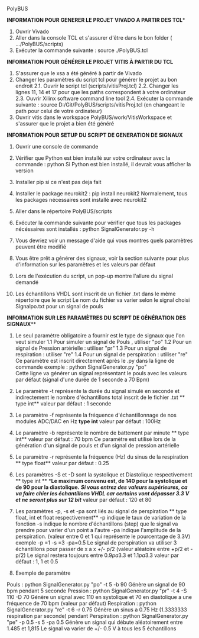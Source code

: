 PolyBUS



****INFORMATION POUR GENERER LE PROJET VIVADO A PARTIR DES TCL*****
1. Ouvrir Vivado
2. Aller dans la console TCL et s'assurer d'être dans le bon folder ( .../PolyBUS/scripts) 
3. Exécuter la commande suivante : source ./PolyBUS.tcl

**INFORMATION POUR GÉNÉRER LE PROJET VITIS À PARTIR DU TCL**
1. S'assurer que le xsa a été généré à partir de Vivado
2. Changer les paramètres du script tcl pour générer le projet au bon endroit
	2.1. Ouvrir le script tcl (scripts/vitisProj.tcl)
	2.2. Changer les lignes 11, 14 et 17 pour que les paths correspondent à votre ordinateur
	2.3. Ouvrir Xilinx software command line tool
	2.4. Exécuter la commande suivante :
		source D:/Git/PolyBUS/scripts/vitisProj.tcl (en changeant le path pour celui de votre ordinateur)
3. Ouvrir vitis dans le workspace PolyBUS/work/VitisWorkspace et s'assurer que le projet a bien été généré

**INFORMATION POUR SETUP DU SCRIPT DE GENERATION DE SIGNAUX**
1. Ouvrir une console de commande
2. Vérifier que Python est bien installé sur votre ordinateur avec la commande : python 
	Si Python est bien installé, il devrait vous afficher la version 
3. Installer pip si ce n'est pas deja fait
4. Installer le package neurokit2 : pip install neurokit2
	Normalement, tous les packages nécessaires sont installé avec neurokit2
5. Aller dans le répertoire PolyBUS/scripts
6. Exécuter la commande suivante pour vérifier que tous les packages nécéssaires sont installés :
	python SignalGenerator.py -h
7. Vous devriez voir un message d'aide qui vous montres quels paramètres peuvent être modifié

8. Vous être prêt a générer des signaux, voir la section suivante pour plus d'information sur les paramètres et les valeurs par défaut

9. Lors de l'exécution du script, un pop-up montre l'allure du signal demandé

10. Les échantillons VHDL sont inscrit de un fichier .txt dans le même répertoire que le script
Le nom du fichier va varier selon le signal choisi
Signalpo.txt pour un signal de pouls

**INFORMATION SUR LES PARAMÈTRES DU SCRIPT DE GÉNÉRATION DES SIGNAUX**** 
1. Le seul paramètre obligatoire a fournir est le type de signaux que l'on veut simuler
	1.1 Pour simuler un signal de Pouls , utiliser "po"
	1.2 Pour un signal de Pression artérielle : utiliser "pr"
	1.3 Pour un signal de respiration : utiliser "re"
	1.4 Pour un signal de perspiration : utiliser "re"
	Ce paramètre est inscrit directement après le .py dans la ligne de commande
	exemple : python SignalGenerator.py "po"  
	Cette ligne va générer un signal représentant le pouls avec les valeurs par défaut (signal d'une durée de 1 seconde a 70 Bpm)

2. Le paramètre -t représente la durée du signal simulé en seconde et indirectement le nombre d'échantillons total inscrit de le fichier .txt ** type int**
	valeur par défaut : 1 seconde
3. Le paramètre -f représente la fréquence d'échantillonnage de nos modules ADC/DAC en Hz **type int**
	valeur par défaut : 100Hz
4. Le paramètre -b représente le nombre de battement par minute ** type int**
	valeur par défaut : 70 bpm
	Ce paramètre est utilisé lors de la génération d'un signal de pouls et d'un signal de pression artérielle
5. Le paramètre -r représente la fréquence (Hz) du sinus de la respiration ** type float** 
	valeur par défaut : 0.25 
6. Les paramètres -S et -D sont la systolique et Diastolique respectivement **  type int **
	***Le maximum convenu est, de 140 pour la systolique  et de 90 pour la diastolique.**
	***Si vous entrez des valeurs supérieures, ca va faire chier les échantillons VHDL car certains vont dépasser 3.3 V et ne seront plus sur 12 bit***
	valeur par défaut : 120 et 80
7. Les paramètres -p, -s  et -pa sont liés au signal de perspiration ** type float, int et float respectivement**
	-p indique le taux de variation de la fonction 
	-s indique le nombre d'échantillons (step) que le signal va prendre pour varier d'un point a l'autre
	-pa indique l'amplitude de la perspiration. (valeur entre 0 et 1 qui représente le pourcentage de 3.3V)
	exemple -p =1  -s =3 -pa=0.5
	Le signal de perspiration va utiliser 3 échantillons pour passer de x a x +/- p/2 (valeur aléatoire entre +p/2 et -p/2) 
	Le signal restera toujours entre 0.9*pa*3.3 et 1.1*pa*3.3
	valeur par défaut : 1, 1 et 0.5 

8. Exemple de paramètre 

Pouls :  python SignalGenerator.py "po"  -t 5 -b 90 
	Génère un signal de  90 bpm pendant 5 seconde
Pression : python SignalGenerator.py "pr" -t 4 -S 110 -D 70
	Génère un signal avec 110 en systolique et 70 en diastolique a une fréquence de 70 bpm (valeur par défaut)
Respiration : python SignalGenerator.py "re" -t 6 -r 0.75 
	Génère un sinus a 0.75 Hz (1.3333333 respiration par seconde) pendant 
Perspiration : python SignalGenerator.py "pe" -p 0.5 -s 5 -pa 0.5
	Génère un signal qui débute aléatoirement entre 1.485 et 1,815 
	Le signal va varier de +/- 0.5 V à tous les 5 échantillons